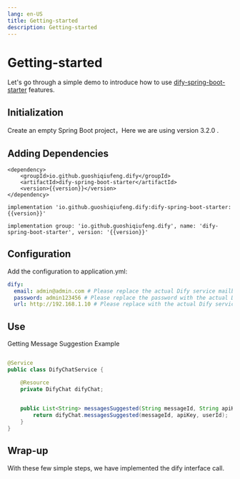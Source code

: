 ```yaml
---
lang: en-US
title: Getting-started
description: Getting-started
---
```


<script setup>import {inject} from "vue";
const version = inject('version');
</script>

# Getting-started

Let's go through a simple demo to introduce how to
use [dify-spring-boot-starter](https://github.com/guoshiqiufeng/dify-spring-boot-starter)
features.

## Initialization

Create an empty Spring Boot project，Here we are using version 3.2.0 .

## Adding Dependencies

<CodeGroup>
  <CodeGroupItem title="Maven" active>

```xml:no-line-numbers:no-v-pre
<dependency>
    <groupId>io.github.guoshiqiufeng.dify</groupId>
    <artifactId>dify-spring-boot-starter</artifactId>
    <version>{{version}}</version>
</dependency>
```

  </CodeGroupItem>

  <CodeGroupItem title="Gradle (Short)" active>

```groovy:no-line-numbers:no-v-pre
implementation 'io.github.guoshiqiufeng.dify:dify-spring-boot-starter:{{version}}'
```

  </CodeGroupItem>

  <CodeGroupItem title="Gradle">

```groovy:no-line-numbers:no-v-pre
implementation group: 'io.github.guoshiqiufeng.dify', name: 'dify-spring-boot-starter', version: '{{version}}'
```

  </CodeGroupItem>
</CodeGroup>

## Configuration

Add the configuration to application.yml:

```yaml
dify:
  email: admin@admin.com # Please replace the actual Dify service mailbox, if you do not need to call the server-related interfaces can not be filled in!
  password: admin123456 # Please replace the password with the actual Dify service password, if you don't need to call the server-related interfaces can not be filled in!
  url: http://192.168.1.10 # Please replace with the actual Dify service address
```

## Use

Getting Message Suggestion Example

```java

@Service
public class DifyChatService {

    @Resource
    private DifyChat difyChat;

    
    public List<String> messagesSuggested(String messageId, String apiKey, String userId) {
        return difyChat.messagesSuggested(messageId, apiKey, userId);
    }
}
```

## Wrap-up

With these few simple steps, we have implemented the dify interface call.
